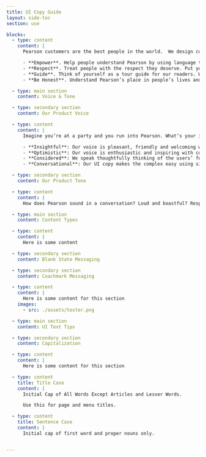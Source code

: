 ```yaml
---
title: UI Copy Guide
layout: side-toc
section: use

blocks:
  - type: content
    content: |
      Pearson customers are the best people in the world.  We design content experiences for them with the goal to:

      - **Empower**. Help people understand Pearson by using language that informs them and encourages them to make the most of our products.
      - **Respect**. Treat people with the respect they deserve. Put yourself in their shoes, and don’t patronize them. Remember that they have other things to do. Be considerate and inclusive. Don’t market at people; communicate with them. Less features, more benefits.
      - **Guide**. Think of yourself as a tour guide for our readers. Whether you’re leading them through our marketing website, apps, or educational materials, communicate in a friendly and helpful way.
      - **Be Honest**. Understand Pearson’s place in people’s lives and be transparent about known issues. Tell them what they need to know, not just what we want to say. Give them the information they need, along with opportunities to learn more.

  - type: main section
    content: Voice & Tone

  - type: secondary section
    content: Our Product Voice

  - type: content
    content: |
      Imagine you’re at a party and you run into Pearson. What’s your impression? Are we friendly? Engaging? Someone you’d like to hang out with again?  Every exchange between the product and the user is a social interaction that results in emotional reactions, experiences, and relationships. Our personality is reflected in how we carry the conversation with our users throughout the learning journey. How we carry the conversation should be:

      - **Insightful**: Our voice is pleasant, friendly and welcoming with copy that is crafted to have an intuitive emotional sensitivity to the needs of the user.
      - **Optimistic**: Our voice is enthusiastic and inspiring with copy that is crafted to connect the feeling of achievement with our brand.
      - **Considered**: We speak thoughtfully thinking of the users’ feelings first to reflect a global voice with memorable experiences.
      - **Conversational**: Our UI copy makes the complex easy using simple, clear language to evoke feelings of intimacy and connection to our product.

  - type: secondary section
    content: Our Product Tone

  - type: content
    content: |
      How does Pearson sound in a conversation? Loud and boastful? Respectful and witty? Personable and inviting? Our tone  is a subset of our personality. Use the emotional state and mental model of the user as your guiding compass and adjust your tone accordingly.

  - type: main section
    content: Content Types

  - type: content
    content: |
      Here is some content

  - type: secondary section
    content: Blank State Messaging

  - type: secondary section
    content: Coachmark Messaging

  - type: content
    content: |
      Here is some content for this section
    images:
      - src: ./assets/tester.png

  - type: main section
    content: UI Text Tips

  - type: secondary section
    content: Capitalization

  - type: content
    content: |
      Here is some content for this section

  - type: content
    title: Title Case
    content: |
      Initial Cap of All Words Except Articles and Lesser Words.

      Use this for page and menu titles.

  - type: content
    title: Sentence Case
    content: |
      Initial cap of first word and proper nouns only.


---
```

